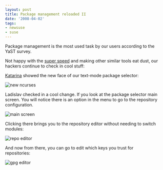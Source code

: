 ```yaml
---
layout: post
title: Package management reloaded II
date: '2008-04-02'
tags:
- newsuse
- suse
---
```


Package management is the most used task by our users according to the YaST survey.

Not happy with the [super speed][7] and making other similar tools eat dust, our hackers continue to check in cool stuff:

[Katarina][6] showed the new face of our text-mode package selector:

![new ncurses][1]

Ladislav checked in a cool change. If you look at the package selector main screen. You will notice there is an option in the menu to go to the repository configuration.

![main screen][2]

Clicking there brings you to the repository editor without needing to switch modules:

![repo editor][3]

And now from there, you can go to edit which keys you trust for repositories:

![gpg editor][4]

[1]: http://files.opensuse.org/opensuse/en/6/6b/Pkger-main.png  
 [2]: http://files.opensuse.org/opensuse/en/c/cc/Yast-sw-1.png  
 [3]: http://files.opensuse.org/opensuse/en/1/16/Yast-sw-2.png  
 [4]: http://files.opensuse.org/opensuse/en/5/5f/Yast-sw-3.png  
 [5]: http://mvidner.blogspot.com/2008/04/kezboardrpm-adapts-zour-qwerty-habits.html  
 [6]: http://news.opensuse.org/2008/01/18/people-of-opensuse-katarina-machalkova/  
 [7]: http://duncan.mac-vicar.com/blog/archives/296

